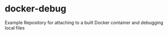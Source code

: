 # docker-debug
Example Repository for attaching to a built Docker container and debugging local files
